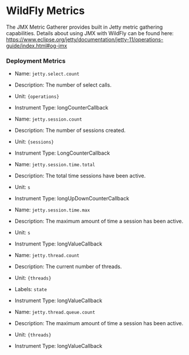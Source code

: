 # WildFly Metrics

The JMX Metric Gatherer provides built in Jetty metric gathering capabilities.
Details about using JMX with WildFly can be found here: https://www.eclipse.org/jetty/documentation/jetty-11/operations-guide/index.html#og-jmx

### Deployment Metrics
* Name: `jetty.select.count`
* Description: The number of select calls.
* Unit: `{operations}`
* Instrument Type: longCounterCallback


* Name: `jetty.session.count`
* Description: The number of sessions created.
* Unit: `{sessions}`
* Instrument Type: LongCounterCallback


* Name: `jetty.session.time.total`
* Description: The total time sessions have been active.
* Unit: `s`
* Instrument Type: longUpDownCounterCallback


* Name: `jetty.session.time.max`
* Description: The maximum amount of time a session has been active.
* Unit: `s`
* Instrument Type: longValueCallback


* Name: `jetty.thread.count`
* Description: The current number of threads.
* Unit: `{threads}`
* Labels: `state`
* Instrument Type: longValueCallback


* Name: `jetty.thread.queue.count`
* Description: The maximum amount of time a session has been active.
* Unit: `{threads}`
* Instrument Type: longValueCallback

